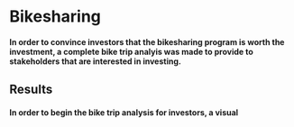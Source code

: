 # Bikesharing
#### In order to convince investors that the bikesharing program is worth the investment, a complete bike trip analyis was made to provide to stakeholders that are interested in investing.
## Results
#### In order to begin the bike trip analysis for investors, a visual 
